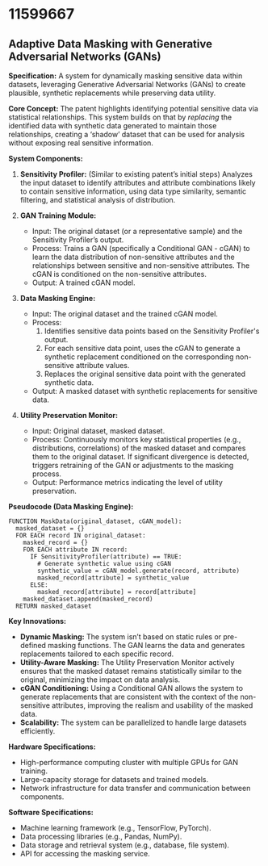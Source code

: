 # 11599667

## Adaptive Data Masking with Generative Adversarial Networks (GANs)

**Specification:** A system for dynamically masking sensitive data within datasets, leveraging Generative Adversarial Networks (GANs) to create plausible, synthetic replacements while preserving data utility.

**Core Concept:** The patent highlights identifying potential sensitive data via statistical relationships. This system builds on that by *replacing* the identified data with synthetic data generated to maintain those relationships, creating a ‘shadow’ dataset that can be used for analysis without exposing real sensitive information.

**System Components:**

1.  **Sensitivity Profiler:** (Similar to existing patent’s initial steps) Analyzes the input dataset to identify attributes and attribute combinations likely to contain sensitive information, using data type similarity, semantic filtering, and statistical analysis of distribution. 

2.  **GAN Training Module:**
    *   Input: The original dataset (or a representative sample) and the Sensitivity Profiler’s output.
    *   Process: Trains a GAN (specifically a Conditional GAN - cGAN) to learn the data distribution of non-sensitive attributes and the relationships between sensitive and non-sensitive attributes.  The cGAN is conditioned on the non-sensitive attributes.
    *   Output: A trained cGAN model.

3.  **Data Masking Engine:**
    *   Input: The original dataset and the trained cGAN model.
    *   Process:
        1.  Identifies sensitive data points based on the Sensitivity Profiler's output.
        2.  For each sensitive data point, uses the cGAN to generate a synthetic replacement conditioned on the corresponding non-sensitive attribute values.
        3.  Replaces the original sensitive data point with the generated synthetic data.
    *   Output: A masked dataset with synthetic replacements for sensitive data.

4.  **Utility Preservation Monitor:**
    *   Input: Original dataset, masked dataset.
    *   Process: Continuously monitors key statistical properties (e.g., distributions, correlations) of the masked dataset and compares them to the original dataset.  If significant divergence is detected, triggers retraining of the GAN or adjustments to the masking process.
    *   Output: Performance metrics indicating the level of utility preservation.

**Pseudocode (Data Masking Engine):**

```
FUNCTION MaskData(original_dataset, cGAN_model):
  masked_dataset = {}
  FOR EACH record IN original_dataset:
    masked_record = {}
    FOR EACH attribute IN record:
      IF SensitivityProfiler(attribute) == TRUE:
        # Generate synthetic value using cGAN
        synthetic_value = cGAN_model.generate(record, attribute)
        masked_record[attribute] = synthetic_value
      ELSE:
        masked_record[attribute] = record[attribute]
    masked_dataset.append(masked_record)
  RETURN masked_dataset
```

**Key Innovations:**

*   **Dynamic Masking:** The system isn’t based on static rules or pre-defined masking functions. The GAN learns the data and generates replacements tailored to each specific record.
*   **Utility-Aware Masking:** The Utility Preservation Monitor actively ensures that the masked dataset remains statistically similar to the original, minimizing the impact on data analysis.
*   **cGAN Conditioning:** Using a Conditional GAN allows the system to generate replacements that are consistent with the context of the non-sensitive attributes, improving the realism and usability of the masked data.
*   **Scalability:** The system can be parallelized to handle large datasets efficiently.

**Hardware Specifications:**

*   High-performance computing cluster with multiple GPUs for GAN training.
*   Large-capacity storage for datasets and trained models.
*   Network infrastructure for data transfer and communication between components.

**Software Specifications:**

*   Machine learning framework (e.g., TensorFlow, PyTorch).
*   Data processing libraries (e.g., Pandas, NumPy).
*   Data storage and retrieval system (e.g., database, file system).
*   API for accessing the masking service.